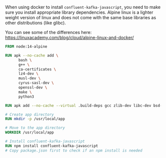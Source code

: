 When using docker to install `confluent-kafka-javascript`, you need to make sure you install appropriate library dependencies. Alpine linux is a lighter weight version of linux and does not come with the same base libraries as other distributions (like glibc).

You can see some of the differences here: https://linuxacademy.com/blog/cloud/alpine-linux-and-docker/

```dockerfile
FROM node:14-alpine

RUN apk --no-cache add \
      bash \
      g++ \
      ca-certificates \
      lz4-dev \
      musl-dev \
      cyrus-sasl-dev \
      openssl-dev \
      make \
      python3

RUN apk add --no-cache --virtual .build-deps gcc zlib-dev libc-dev bsd-compat-headers py-setuptools bash

# Create app directory
RUN mkdir -p /usr/local/app

# Move to the app directory
WORKDIR /usr/local/app

# Install confluent-kafka-javascript
RUN npm install confluent-kafka-javascript
# Copy package.json first to check if an npm install is needed
```
